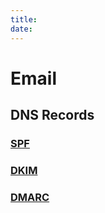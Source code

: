 ```yaml
---
title: 
date: 
---
```


# Email

## DNS Records

### [SPF](20201028164413-spf.md)

### [DKIM](20201028170108-dkim.md)

### [DMARC](20201028170236-dmarc.md)

